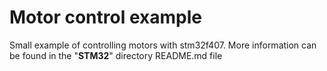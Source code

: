 # Motor control example

Small example of controlling motors with stm32f407. More information can be found in the "**STM32**" directory README.md file
